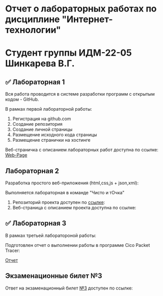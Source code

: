 # Отчет о лабораторных работах по дисциплине "Интернет-технологии"
# Студент группы ИДМ-22-05 Шинкарева В.Г.

## ✅ Лабораторная 1

Вся работа проводится в системе разработки программ с открытым кодом - GitHub.

В рамках первой лабораторной работы:
1. Регистрация на github.com
2. Создание репозитория
3. Создание личной страницы
4. Размещение исходного кода страницы
5. Размещение странички на хостинге

Веб-страничка с описанием лабораторных работ доступна по ссылке: [Web-Page](tps://iera08.github.io/Internet)

## Лабораторная 2

Разработка простого веб-приложения (html,css,js + json,xml):

Выполняется лабораторная в команде "Чисто и тОчка"

1. Репозиторий проекта доступен по [ссылке](https://github.com/MakyHaky/ChistoTochka):
2. Веб-страница с описанием проекта доступна по ссылке: 

## ✅ Лабораторная 3

В рамках третьей лаборатороной работы:

Подготовлен отчет о выполнении работы в программе Cico Packet Tracer:

[Отчет](https://disk.yandex.ru/i/hSEVq1UXPxENwg)

##  Экзаменационные билет №3

Ответ на экзаменационный билет [№3](https://github.com/stankin/inet-2022/wiki/exam03) доступен по ссылке:
